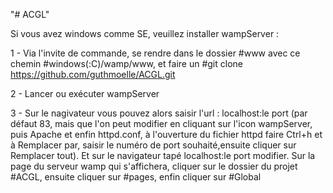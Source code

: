 "# ACGL" 

Si vous avez windows comme SE, veuillez installer wampServer :

1 - Via l'invite de commande, se rendre dans le dossier #www avec ce chemin #windows(:C)/wamp/www, et faire un #git clone https://github.com/guthmoelle/ACGL.git

2 - Lancer ou exécuter wampServer

3 - Sur le nagivateur vous pouvez alors saisir l'url : localhost:le port (par défaut 83, mais que l'on peut modifier en cliquant sur l'icon wampServer, puis Apache et enfin httpd.conf, à l'ouverture du fichier httpd faire Ctrl+h et à Remplacer par, saisir le numéro de port souhaité,ensuite cliquer sur Remplacer tout). Et sur le navigateur tapé localhost:le port modifier.
Sur la page du serveur wamp qui s'affichera, cliquer sur le dossier du projet #ACGL, ensuite cliquer sur #pages, enfin cliquer sur #Global
